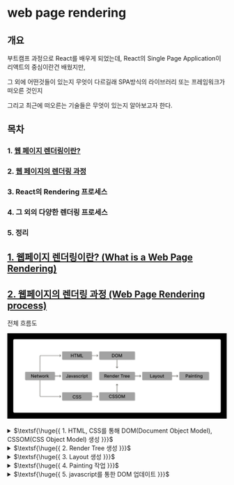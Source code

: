 # web page rendering

## 개요

부트캠프 과정으로 React를 배우게 되었는데, React의 Single Page Application이 리액트의 중심이란건 배웠지만,

그 외에 어떤것들이 있는지 무엇이 다르길래 SPA방식의 라이브러리 또는 프레임워크가 떠오른 것인지

그리고 최근에 떠오른는 기술들은 무엇이 있는지 알아보고자 한다.

## 목차

### 1. [웹 페이지 렌더링이란?](#1-웹페이지-렌더링이란-what-is-a-web-page-rendering)

### 2. [웹 페이지의 렌더링 과정](#2-웹페이지의-렌더링-과정-web-page-rendering-process)

### 3. React의 Rendering 프로세스

### 4. 그 외의 다양한 렌더링 프로세스

### 5. 정리

##

## [1. 웹페이지 렌더링이란? (What is a Web Page Rendering)](#1-웹-페이지-렌더링이란)

## [2. 웹페이지의 렌더링 과정 (Web Page Rendering process)](#2-웹-페이지의-렌더링-과정)

전체 흐름도

![](./md_image/2025-03-19-22-30-19.png)

<details>

<summary> $\textsf{\huge{{ 1. HTML, CSS를 통해 DOM(Document Object Model), CSSOM(CSS Object Model) 생성 }}}$ </summary>

![](./md_image/2025-03-19-22-37-21.png)
**DOM**

-   HTML을 브라우저가 해석하기 편하게 변환한 객체 트리
-   HTML로 작성한 요소들의 배치와 모양을 기술한 모든 정보 존재

**CSSOM**

-   CSS로 작성해놓은 요소들의 스타일 관련된 모든 정보 존재

</details>

<details>

<summary> $\textsf{\huge{{ 2. Render Tree 생성 }}}$ </summary>

![](./md_image/2025-03-19-22-39-19.png)

-   **`DOM`** & **`CSSOM`** 을 합쳐서 렌더트리 생성
-   **웹페이지의 청사진** 이라고도 불림 (배치와 모양 스타일 모두 존재)

</details>

<details>

<summary> $\textsf{\huge{{ 3. Layout 생성 }}}$ </summary>

![](./md_image/2025-03-19-22-42-03.png)

-   **`Render Tree`** 기반으로 실제 웹 페이지에 요소들의 배치를 결정하는 작업

</details>

<details>

<summary> $\textsf{\huge{{ 4. Painting 작업 }}}$ </summary>

![](./md_image/2025-03-19-22-42-56.png)

-   실제로 요소들을 화면에 그려내는 과정

</details>

<details>

<summary> $\textsf{\huge{{ 5. javascript를 통한 DOM 업데이트 }}}$ </summary>

![](./md_image/2025-03-19-22-44-59.png)

-   `javascript`를 통해 `DOM` 업데이트는 `Critical Rendering Path`를 다시 실행함
-   각각 `Reflow`, `Repaint`라는 특별한 이름을 지을 정도로 `Layout`과 `painting` 작업은 연산이 많이 필요한 시간이 걸림
-   그래서 페이지를 업데이트 할 때 DOM의 수정을 최소화 해야함
-   그러나 서비스의 규모가 커질수록 이는 힘든 일
-   여기서 React의 Single Page Application (SPA)이 획기적인 성능을 보여주게 되어 프론트의 대세가 됌

</details>
